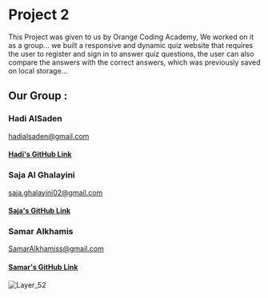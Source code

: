 # Project 2

This Project was given to us by Orange Coding Academy, We worked on it as a group...
we built a responsive and dynamic quiz website that  requires the user 
to register and sign in to answer  quiz questions, the user can also 
compare the answers with the correct answers, which was previously saved on local storage...

## Our Group :

### Hadi AlSaden
hadialsaden@gmail.com
#### [Hadi's GitHub Link](https://github.com/Hadi-AL-Saden)

### Saja Al Ghalayini
saja.ghalayini02@gmail.com
#### [Saja's GitHub Link](https://github.com/saja-alghalayini)


### Samar Alkhamis
 SamarAlkhamiss@gmail.com
#### [Samar's GitHub Link](https://github.com/samaralkhamis)

![Layer_52 ](https://user-images.githubusercontent.com/100213822/161449919-aeee6974-cd06-4ccf-aeec-e6f67c997389.png)